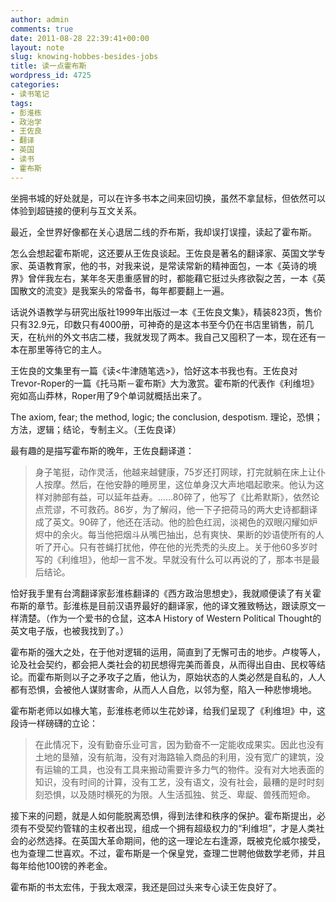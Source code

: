```yaml
---
author: admin
comments: true
date: 2011-08-28 22:39:41+00:00
layout: note
slug: knowing-hobbes-besides-jobs
title: 读一点霍布斯
wordpress_id: 4725
categories:
- 读书笔记
tags:
- 彭淮栋
- 政治学
- 王佐良
- 翻译
- 英国
- 读书
- 霍布斯
---
```


坐拥书城的好处就是，可以在许多书本之间来回切换，虽然不拿鼠标，但依然可以体验到超链接的便利与互文关系。

最近，全世界好像都在关心退居二线的乔布斯，我却误打误撞，读起了霍布斯。

怎么会想起霍布斯呢，这还要从王佐良谈起。王佐良是著名的翻译家、英国文学专家、英语教育家，他的书，对我来说，是常读常新的精神面包，一本《英诗的境界》曾伴我左右，某年冬天患重感冒的时，都能藉它挺过头疼欲裂之苦，一本《英国散文的流变》是我案头的常备书，每年都要翻上一遍。

话说外语教学与研究出版社1999年出版过一本《王佐良文集》，精装823页，售价只有32.9元，印数只有4000册，可神奇的是这本书至今仍在书店里销售，前几天，在杭州的外文书店二楼，我就发现了两本。我自己又囤积了一本，现在还有一本在那里等待它的主人。

王佐良的文集里有一篇《读<牛津随笔选>》，恰好这本书我也有。王佐良对Trevor-Roper的一篇《托马斯－霍布斯》大为激赏。霍布斯的代表作《利维坦》宛如高山莽林，Roper用了9个单词就概括出来了。

The axiom, fear; the method, logic; the conclusion, despotism.
理论，恐惧；方法，逻辑；结论，专制主义。（王佐良译）

最有趣的是描写霍布斯的晚年，王佐良翻译道：





<blockquote>身子笔挺，动作灵活，他越来越健康，75岁还打网球，打完就躺在床上让仆人按摩。然后，在他安静的睡房里，这位单身汉大声地唱起歌来。他认为这样对肺部有益，可以延年益寿。……80碎了，他写了《比希默斯》，依然论点荒谬，不可救药。86岁，为了解闷，他一下子把荷马的两大史诗都翻译成了英文。90碎了，他还在活动。他的脸色红润，淡褐色的双眼闪耀如炉烬中的余火。每当他把烟斗从嘴巴抽出，总有爽快、果断的妙语使所有的人听了开心。只有苍蝇打扰他，停在他的光秃秃的头皮上。关于他60多岁时写的《利维坦》，他却一言不发。早就没有什么可以再说的了，那本书是最后结论。
</blockquote>




恰好我手里有台湾翻译家彭淮栋翻译的《西方政治思想史》，我就顺便读了有关霍布斯的章节。彭淮栋是目前汉语界最好的翻译家，他的译文雅致畅达，跟读原文一样清楚。（作为一个爱书的仓鼠，这本A History of Western Political Thought的英文电子版，也被我找到了。）

霍布斯的强大之处，在于他对逻辑的运用，简直到了无懈可击的地步。卢梭等人，论及社会契约，都会把人类社会的初民想得完美而善良，从而得出自由、民权等结论。而霍布斯则以子之矛攻子之盾，他认为，原始状态的人类必然是自私的，人人都有恐惧，会被他人谋财害命，从而人人自危，以邻为壑，陷入一种悲惨境地。

霍布斯老师以如椽大笔，彭淮栋老师以生花妙译，给我们呈现了《利维坦》中，这段诗一样磅礴的立论：





<blockquote>在此情况下，没有勤奋乐业可言，因为勤奋不一定能收成果实。因此也没有土地的垦殖，没有航海，没有对海路输入商品的利用，没有宽广的建筑，没有运输的工具，也没有工具来搬动需要许多力气的物件。没有对大地表面的知识，没有时间的计算，没有工艺，没有语文，没有社会，最糟的是时时刻刻恐惧，以及随时横死的为限。人生活孤独、贫乏、卑龊、兽残而短命。</blockquote>





接下来的问题，就是人如何能脱离恐惧，得到法律和秩序的保护。霍布斯提出，必须有不受契约管辖的主权者出现，组成一个拥有超级权力的“利维坦”，才是人类社会的必然选择。在英国大革命期间，他的这一理论左右逢源，既被克伦威尔接受，也为查理二世喜欢。不过，霍布斯是一个保皇党，查理二世聘他做数学老师，并且每年给他100镑的养老金。

霍布斯的书太宏伟，于我太艰深，我还是回过头来专心读王佐良好了。

